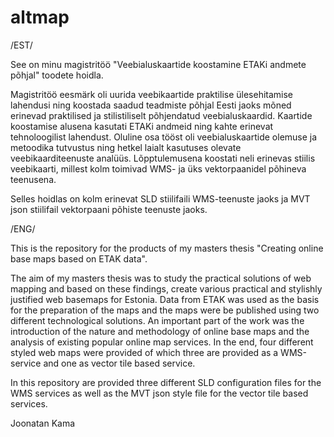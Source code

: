 # altmap
/EST/

See on minu magistritöö "Veebialuskaartide koostamine ETAKi andmete põhjal" toodete hoidla.

Magistritöö eesmärk oli uurida veebikaartide praktilise ülesehitamise lahendusi ning koostada saadud teadmiste põhjal Eesti jaoks mõned erinevad praktilised ja stilistiliselt põhjendatud veebialuskaardid. Kaartide koostamise alusena kasutati ETAKi andmeid ning kahte erinevat tehnoloogilist lahendust. Oluline osa tööst oli veebialuskaartide olemuse ja metoodika tutvustus ning hetkel laialt kasutuses olevate veebikaarditeenuste analüüs. Lõpptulemusena koostati neli erinevas stiilis veebikaarti, millest kolm toimivad WMS- ja
üks vektorpaanidel põhineva teenusena.

Selles hoidlas on kolm erinevat SLD stiilifaili WMS-teenuste jaoks ja MVT json stiilifail vektorpaani põhiste teenuste jaoks.

/ENG/

This is the repository for the products of my masters thesis "Creating online base maps based on ETAK data".

The aim of my masters thesis was to study the practical solutions of web mapping and based on these findings, create various practical and stylishly justified web basemaps for Estonia. Data from ETAK was used as the basis for the preparation of the maps and the maps were be published using two different technological solutions. An important part of the work was the introduction of the nature and methodology of online base maps and the analysis of existing popular online map services. In the end, four different styled web maps were provided of which three are provided as a WMS-service and one as vector tile based service.

In this repository are provided three different SLD configuration files for the WMS services as well as the MVT json style file for the vector tile based services.

Joonatan Kama
